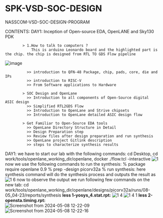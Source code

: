 # SPK-VSD-SOC-DESIGN

NASSCOM-VSD-SOC-DESIGN-PROGRAM

CONTENTS:
  DAY1: Inception of Open-source EDA, OpenLANE and Sky130 PDK
  
            > 1.How to talk to computers ?
                This is arduino Leonardo board and the highlighted part is the chip. the chip is designed from RTL TO GDS Flow pipeline
                
  ![image](https://github.com/saipoojitha13/SPK-VSD-SOC-DESIGN/assets/142095120/91009dd7-6177-4af6-bfc5-ccd81010d9c3)


            
              >> introduction to QFN-48 Package, chip, pads, core, die and IPs
              >> introduction to RISC-V
              >> From Software applications to Hardware
              
            > SOC Design and OpenLane
              >> Introduction to all components of Open-Source digital ASIC design 
              >> Simplified RTL2GDS Flow
              >> Introduction to OpenLane and Strive chipsets
              >> Introduction to OpenLane detailed ASIC design flow

            > Get Familiar to Open-Source EDA tools
              >> OpenLane Directory Structure in Detail
              >> Design Preparation step
              >> Review files after design preparation and run synthesis
              >> OpenLane project Gitlink description
              >> steps to characterize synthesis results


DAY1:  we have to start our lab with the following commands:
      cd Desktop,
      cd work/tools/openlane_working_dir/openlane,
      docker ./flow.tcl -interactive
      ![1](https://github.com/saipoojitha13/SPK-VSD-SOC-DESIGN/assets/142095120/42e894c3-7c13-464a-b7d0-aa8ad5e384e1)
      now we use the following commands to run the synthesis:
      % package require openlane 0.9
      % prep -design picorv32a
      % run synthesis: here synthesis command will do the synthesis process and outputs the result as 
      ![1 6](https://github.com/saipoojitha13/SPK-VSD-SOC-DESIGN/assets/142095120/42d7e47b-fb92-4dde-a3c8-21197e60e2d7)
      now to observe the output we run following few commands on the new tab:
      cd work/tools/openlane_working_dir/openlane/designs/picorv32a/runs/08-05_04-23/reports/synthesis
      **less 1-yosys_4.stat.rpt:**
      ![1 4](https://github.com/saipoojitha13/SPK-VSD-SOC-DESIGN/assets/142095120/491f9bef-cbbc-4c10-bd98-c6e8b8b8708c)
      ![1 4 1](https://github.com/saipoojitha13/SPK-VSD-SOC-DESIGN/assets/142095120/9e5fedaf-547a-432b-979d-4d20e2c2699d)
      **less 2-opensta.timing.rpt:**  
      ![Screenshot from 2024-05-08 12-22-09](https://github.com/saipoojitha13/SPK-VSD-SOC-DESIGN/assets/142095120/6216a6a5-b8b0-4c93-9015-6dff849e3995)
      ![Screenshot from 2024-05-08 12-22-16](https://github.com/saipoojitha13/SPK-VSD-SOC-DESIGN/assets/142095120/f9b55d59-02c3-4025-955c-5fb50fcd27d3)


      
      
      

    
  
  
                      
